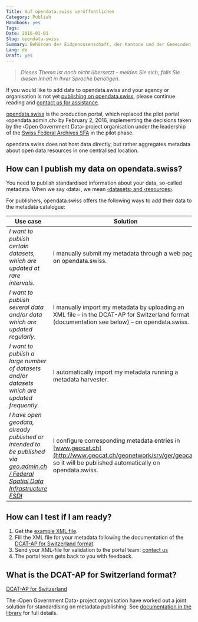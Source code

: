 ```yaml
---
Title: Auf opendata.swiss veröffentlichen
Category: Publish
Handbook: yes
Tags:
Date: 2016-01-01
Slug: opendata-swiss
Summary: Behörden der Eidgenossenschaft, der Kantone und der Gemeinden ebenso wie Dritte, die im Auftrag des Staates Aufgaben ausführen, können ihre Daten auf dem Portal opendata.swiss veröffentlichen. Erfahren Sie, wie Sie Ihre Open Data auf opendata.swiss bringen.
Lang: de
Draft: yes
---
```


> *Dieses Thema ist noch nicht übersetzt - melden Sie sich, falls Sie diesen Inhalt in Ihrer Sprache benötigen.*

If you would like to add data to opendata.swiss and your agency or organisation is not yet [publishing on opendata.swiss](https://opendata.swiss/de/organization), please continue reading and [contact us for assistance](/en/pages/contribute).

[opendata.swiss](https://opendata.swiss) is the production portal, which replaced the pilot portal ‹opendata.admin.ch› by February 2, 2016, implementing the decisions taken by the ‹Open Government Data› project organisation under the leadership of the [Swiss Federal Archives SFA](http://www.bar.admin.ch/themen/01648/01968/index.html?lang=en) in the pilot phase.

opendata.swiss does not host data directly, but rather aggregates metadata about open data resources in one centralised location.

## How can I publish my data on opendata.swiss?
You need to publish standardised information about your data, so-called metadata. When we say ‹data›, we mean [‹datasets› and ‹resources›](http://docs.ckan.org/en/ckan-1.8/domain-model.html#overview).

For publishers, opendata.swiss offers the following ways to add their data to the metadata catalogue:

| Use case          | Solution          | Get ready        |
|-------------------|-------------------|------------------|
| _I want to publish certain datasets, which are updated at rare intervals._ | I manually submit my metadata through a web page on opendata.swiss. | For assistance, please [contact us](/en/pages/contribute) |
| _I want to publish several data and/or data which are updated regularly._ | I manually import my metadata by uploading an XML file – in the DCAT-AP for Switzerland format (documentation see below) – on opendata.swiss. | For assistance, please [contact us](/en/pages/contribute) |
| _I want to publish a large number of datasets and/or datasets which are updated frequently._ | I automatically import my metadata running a metadata harvester. | For assistance, please [contact us](/en/pages/contribute) |
| _I have open geodata, already published or intended to be published via [geo.admin.ch / Federal Spatial Data Infrastructure FSDI](http://www.geo.admin.ch/internet/geoportal/en/home/geoadmin/mission/bgdi.html)_ | I configure corresponding metadata entries in [www.geocat.ch](http://www.geocat.ch/geonetwork/srv/ger/geocat), so it will be published automatically on opendata.swiss. | For www.geocat.ch support, please contact <geocat@swisstopo.ch> |

## How can I test if I am ready?

1. Get the [example XML file](/samples/ogdch_dcatap_import.rdf).
2. Fill the XML file for your metadata following the documentation of the [DCAT-AP for Switzerland format](#dcat-ap-reference-documentation).
3. Send your XML-file for validation to the portal team: [contact us](/en/pages/contribute)
4. The portal team gets back to you with feedback.

## What is the DCAT-AP for Switzerland format?

<a href="/de/library/ch-dcat-ap" class="btn btn-default" role="button">DCAT-AP for Switzerland</a>

The ‹Open Government Data› project organisation have worked out a joint solution for standardising on metadata publishing. See [documentation in the library](/de/library/ch-dcat-ap) for full details.
